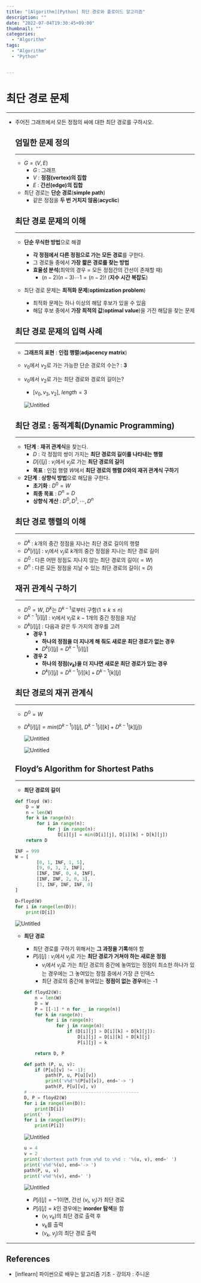 ```yaml
---
title: "[Algorithm][Python] 최단 경로와 플로이드 알고리즘"
description: ""
date: "2022-07-04T19:30:45+09:00"
thumbnail: ""
categories:
  - "Algorithm"
tags:
  - "Algorithm"
  - "Python"


---
```

<!--more-->

# 최단 경로 문제

---

- 주어진 그래프에서 모든 정점의 싸에 대한 최단 경로를 구하시오.
    
    ## 엄밀한 문제 정의
    
    ---
    
    - $G=(V, E)$
        - $G$ : 그래프
        - $V$   : **정점(vertex)의 집합**
        - $E$ : **간선(edge)의 집합**
    - 최단 경로는 **단순 경로**(**simple path**)
        - 같은 정점을 **두 번 거치지 않음**(**acyclic**)
    


    ## 최단 경로 문제의 이해
    
    ---
    
    - **단순 무식한 방법**으로 해결
        - **각 정점에서 다른 정점으로 가는 모든 경로**를 구한다.
        - 그 경로들 중에서 **가장 짧은 경로를 찾는 방법**
        - **효율성 분석**(최악의 경우 = 모든 정점간의 간선이 존재할 때)
            - $(n-2)(n-3)\cdots1=(n-2)!$ (**지수 시간 복잡도**)
    
    - 최단 경로 문제는 **최적화 문제**(**optimization problem**)
        - 최적화 문제는 하나 이상의 해답 후보가 있을 수 있음
        - 해답 후보 중에서 **가장 최적의 값**(**optimal value**)을 가진 해답을 찾는 문제
    
    ## 최단 경로 문제의 입력 사례
    
    ---
    
    - **그래프의 표현** : **인접 행렬**(**adjacency matrix**)
    - $v_{0}$에서 $v_{2}$로 가는 가능한 단순 경로의 수는? : **3**
    - $v_{0}$에서 $v_{2}$로 가는 최단 경로와 경로의 길이는?
        - $[v_{0}, v_{3}, v_{2}],\ length=3$
        
        ![Untitled](/images/algorithm/lang_python/최단_경로와_플로이드_알고리즘/Untitled.png)
        
    
    ## 최단 경로 : 동적계획(Dynamic Programming)
    
    ---
    
    - **1단계** : **재귀 관계식**을 찾는다.
        - $D$ :  각 정점의 쌍이 가지는 **최단 경로의 길이를 나타내는 행렬**
        - $D[i][j]$ : $v_{i}$에서 $v_{j}$로 가는 **최단 경로의 길이**
        - **목표** : 인접 행렬 $W$에서 **최단 경로의 행렬 $D$와의 재귀 관계식 구하기**
    - **2단계** : **상향식 방법**으로 해답을 구한다.
        - **초기화**  : $D^{0}=W$
        - **최종 목표**  : $D^{n}=D$
        - **상향식 계산** : $D^{0}, D^{1}, \cdots, D^{n}$
    
    ## 최단 경로 행렬의 이해
    
    ---
    
    - $D^{k}$ : $k$개의 중간 정점을 지나는 최단 경로 길이의 행렬
    - $D^{k}[i][j]$ : $v_{i}$에서 $v_{j}$로 $k$개의 중간 정점을 지나는 최단 경로 길이
    - $D^{0}$ : 다른 어떤 정점도 지나지 않는 최단 경로의 길이($=W$)
    - $D^{n}$ : 다른 모든 정점을 지날 수 있는 최단 경로의 길이($=D$)
    
    ## 재귀 관계식 구하기
    
    ---
    
    - $D^{0}=W,\ D^{k}$는 $D^{k-1}$로부터 구함($1\leq k\leq n$)
    - $D^{k-1}[i][j]$ : $v_{i}$에서 $v_{j}$로 $k-1$개의 중간 정점을 지남
    - $D^{k}[i][j]$ : 다음과 같은 두 가지의 경우를 고려
        - **경우 1**
            - **하나의 정점을 더 지나게 해 줘도 새로운 최단 경로가 없는 경우**
            - $D^{k}[i][j]=D^{k-1}[i][j]$
        - **경우 2**
            - **하나의 정점($v_{k}$)을 더 지나면 새로운 최단 경로가 있는 경우**
            - $D^{k}[i][j]=D^{k-1}[i][k]+D^{k-1}[k][j]$
    
    ## 최단 경로의 재귀 관계식
    
    ---
    
    - $D^{0}=W$
    - $D^{k}[i][j]=min(D^{k-1}[i][j],\ D^{k-1}[i][k]+D^{k-1}[k][j])$
        
        ![Untitled](/images/algorithm/lang_python/최단_경로와_플로이드_알고리즘/Untitled%201.png)
        
        ![Untitled](/images/algorithm/lang_python/최단_경로와_플로이드_알고리즘/Untitled%202.png)
        
    
    ## Floyd’s Algorithm for Shortest Paths
    
    ---
    
    - **최단 경로의 길이**
    
    ```python
    def floyd (W):
    	D = W
    	n = len(W)
    	for k in range(n):
    		for i in range(n):
    			for j in range(n):
    				D[i][j] = min(D[i][j], D[i][k] + D[k][j])
    	return D
    ```
    
    ```python
    INF = 999
    W = [
    		[0, 1, INF, 1, 5],
    		[9, 0, 3, 2, INF],
    		[INF, INF, 0, 4, INF],
    		[INF, INF, 2, 0, 3],
    		[3, INF, INF, INF, 0]
    ]
    
    D=floyd(W)
    for i in range(len(D)):
    	print(D[i])
    ```
    
    ![Untitled](/images/algorithm/lang_python/최단_경로와_플로이드_알고리즘/Untitled%203.png)
    
    - **최단 경로**
        - 최단 경로를 구하기 위해서는 **그 과정을 기록**해야 함
        - $P[i][j]$ : $v_{i}$에서 $v_{j}$로 가는 **최단 경로가 거쳐야 하는 새로운 정점**
            - $v_{i}$에서 $v_{j}$로 가는 최단 경로의 중간에 놓여있는 정점이 최소한 하나가 있는 경우에는 그 놓여있는 정점 중에서 가장 큰 인덱스
            - 최단 경로의 중간에 놓여있는 **정점이 없는 경우**에는 -1
        
        ```python
        def floyd2(W):
        	n = len(W)
        	D = W
        	P = [[-1] * n for _ in range(n)]
        	for k in range(n):
        		for i in range(n):
        			for j in range(n):
        				if (D[i][j] > D[i][k] + D[k][j]):
        					D[i][j] = D[i][k] + D[k][j]
        					P[i][j] = k
        
        	return D, P
        ```
        
        ```python
        def path (P, u, v):
        	if (P[u][v] != -1):
        		path(P, u, P[u][v])
        		print('v%d'%(P[u][v]), end='-> ')
        		path(P, P[u][v], v)
        # -----------------------------------------
        D, P = floyd2(W)
        for i in range(len(D)):
        	print(D[i])
        print(' ')
        for i in range(len(P)):
        	print(P[i])
        ```
        
        ![Untitled](/images/algorithm/lang_python/최단_경로와_플로이드_알고리즘/Untitled%204.png)
        
        ```python
        u = 4
        v = 2
        print('shortest path from v%d to v%d : '%(u, v), end=' ')
        print('v%d'%(u), end='-> ')
        path(P, u, v)
        print('v%d'%(v), end=' ')
        ```
        
        ![Untitled](/images/algorithm/lang_python/최단_경로와_플로이드_알고리즘/Untitled%205.png)
        
        - $P[i][j]=-1$이면, 간선 $(v_{i},\ v_{j})$가 최단 경로
        - $P[i][j]=k$인 경우에는 **inorder 탐색**을 함
            - $(v_{i}\ v_{k})$의 최단 경로 출력 후
            - $v_{k}$를 출력
            - $(v_{k},\ v_{j})$의 최단 경로 출력

---

## References

- [inflearn] 파이썬으로 배우는 알고리즘 기초 - 강의자 : 주니온